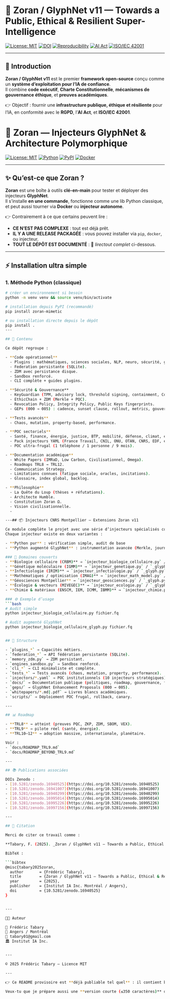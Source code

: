 # 🦋 Zoran / GlyphNet v11 — Towards a Public, Ethical & Resilient Super-Intelligence

[![License: MIT](https://img.shields.io/badge/License-MIT-green.svg)](./LICENSE)
[![DOI](https://zenodo.org/badge/DOI/10.5281/zenodo.16940525.svg)](https://doi.org/10.5281/zenodo.16940525)
[![Reproducibility](https://img.shields.io/badge/Reproducibility-Open%20Science-blue)](https://zoran-2040-asim-swxr6lh.gamma.site/)
[![AI Act](https://img.shields.io/badge/EU%20AI%20Act-Ready-orange)](https://artificialintelligenceact.eu/)
[![ISO/IEC 42001](https://img.shields.io/badge/ISO/IEC-42001-informational)](https://www.iso.org/standard/81230.html)

---

## 🔎 Introduction

**Zoran / GlyphNet v11** est le premier **framework open-source** conçu comme un **système d’exploitation pour l’IA de confiance**.  
Il combine **code exécutif**, **Charte Constitutionnelle**, **mécanismes de gouvernance éthique**, et **preuves académiques**.

👉 Objectif : fournir une **infrastructure publique, éthique et résiliente** pour l’IA, en conformité avec le **RGPD**, l’**AI Act**, et **ISO/IEC 42001**.


# 🚀 Zoran — Injecteurs GlyphNet & Architecture Polymorphique

[![License: MIT](https://img.shields.io/badge/License-MIT-green.svg)](LICENSE)
[![Python](https://img.shields.io/badge/Python-3.9%2B-blue)]()
[![PyPI](https://img.shields.io/pypi/v/zoran-mimetic.svg)](https://pypi.org/project/zoran-mimetic/)
[![Docker](https://img.shields.io/badge/Docker-available-2496ED)]()

---

## ✨ Qu’est-ce que Zoran ?
**Zoran** est une boîte à outils **clé-en-main** pour tester et déployer des injecteurs **GlyphNet**.  
Il s’installe **en une commande**, fonctionne comme une lib Python classique, et peut aussi tourner via **Docker** ou **injecteur autonome**.  

👉 Contrairement à ce que certains peuvent lire :  
- **CE N’EST PAS COMPLEXE** : tout est déjà prêt.  
- **IL Y A UNE RELEASE PACKAGÉE** : vous pouvez installer via `pip`, `docker`, ou injecteur.  
- **TOUT LE DÉPÔT EST DOCUMENTÉ** : 🚨 *lirectout complet* ci-dessous.  

---

## ⚡ Installation ultra simple

### 1. Méthode Python (classique)
```bash
# créer un environnement si besoin
python -m venv venv && source venv/bin/activate

# installation depuis PyPI (recommandé)
pip install zoran-mimetic

# ou installation directe depuis le dépôt
pip install .
---

## 📂 Contenu

Ce dépôt regroupe :

- **Code opérationnel**  
  - Plugins : mathématiques, sciences sociales, NLP, neuro, sécurité, gouvernance, core.  
  - Federation persistante (SQLite).  
  - ZDM avec persistance disque.  
  - Sandbox renforcé.  
  - CLI complète + guides plugins.

- **Sécurité & Gouvernance**  
  - KeyGuardian (TPM, advisory lock, threshold signing, containment, CognitiveGuardian).  
  - EthicChain + ZDM (Merkle + PQC).  
  - Revocation Policy, Integrity Policy, Public Keys fingerprints.  
  - GEPs (000 → 005) : cadence, sunset clause, rollout, metrics, gouvernance, opt-out.

- **Tests avancés**  
  - Chaos, mutation, property-based, performance.

- **POC sectoriels**  
  - Santé, finance, énergie, justice, BTP, mobilité, défense, climat, éducation.  
  - Pack injecteurs YAML (France Travail, CNIL, ONU, OTAN, CNRS, EDF, etc.).  
  - POC ultra-frugal (1 téléphone / 1 personne / 9 mois).

- **Documentation académique**  
  - White Papers (IMRaD, Low Carbon, Civilisationnel, Omega).  
  - Roadmaps TRL8 → TRL12.  
  - Communication Strategy.  
  - Limitations connues (fatigue sociale, oracles, incitations).  
  - Glossaire, index global, backlog.  

- **Philosophie**  
  - La Quête du Loup (thèses + réfutations).  
  - Architecte Humble.  
  - Constitution Zoran Ω.  
  - Vision civilisationnelle.
  - 

---## 📦 Injecteurs CNRS Montpellier — Extensions Zoran v11

Ce module complète le projet avec une série d’injecteurs spécialisés couvrant les laboratoires CNRS de Montpellier.  
Chaque injecteur existe en deux variantes :  

- **Python pur** : vérification simple, audit de base  
- **Python augmenté GlyphNet** : instrumentation avancée (Merkle, journalisation auditable, signatures glyphiques, conformité AI Act / RGPD / ISO 42001)  

### 🔬 Domaines couverts
- **Biologie cellulaire (CRBM)** → `injecteur_biologie_cellulaire.py` / `_glyph.py`  
- **Génétique moléculaire (IGMM)** → `injecteur_genetique.py` / `_glyph.py`  
- **Infectiologie (IRIM)** → `injecteur_infectiologie.py` / `_glyph.py`  
- **Mathématiques / optimisation (IMAG)** → `injecteur_math_model.py` / `_glyph.py`  
- **Géosciences Montpellier** → `injecteur_geosciences.py` / `_glyph.py`  
- **Écologie & vecteurs (MIVEGEC)** → `injecteur_ecologie.py` / `_glyph.py`  
- **Chimie & matériaux (ENSCM, IEM, ICMM, IBMM)** → `injecteur_chimie.py` / `_glyph.py`  

### ⚙️ Exemple d’usage
```bash
# Audit simple
python injecteur_biologie_cellulaire.py fichier.fq

# Audit augmenté GlyphNet
python injecteur_biologie_cellulaire_glyph.py fichier.fq


## 📖 Structure

- `plugins_*` → Capacités métiers.  
- `federation_*` → API fédération persistante (SQLite).  
- `memory_zdm.py` → ZDM persistant.  
- `engines_sandbox.py` → Sandbox renforcé.  
- `cli_*` → CLI minimaliste et complète.  
- `tests_*` → Tests avancés (chaos, mutation, property, performance).  
- `injectors/*.yaml` → POC institutionnels (10 injecteurs stratégiques).  
- `docs/` → Documentation publique (politiques, roadmap, gouvernance, fatigue sociale).  
- `geps/` → GlyphNet Enhancement Proposals (000 → 005).  
- `whitepapers/*.md|.pdf` → Livres blancs académiques.  
- `scripts/` → Déploiement POC frugal, rollback, canary.  

---

## 📊 Roadmap

- **TRL8** → atteint (preuves PQC, ZKP, ZDM, SBOM, VEX).  
- **TRL9** → pilote réel (santé, énergie).  
- **TRL10–12** → adoption massive, internationale, planétaire.

Voir :  
- `docs/ROADMAP_TRL9.md`  
- `docs/ROADMAP_BEYOND_TRL9.md`  

---

## 📚 Publications associées

DOIs Zenodo :  
- [10.5281/zenodo.16940525](https://doi.org/10.5281/zenodo.16940525)  
- [10.5281/zenodo.16941007](https://doi.org/10.5281/zenodo.16941007)  
- [10.5281/zenodo.16940299](https://doi.org/10.5281/zenodo.16940299)  
- [10.5281/zenodo.16995014](https://doi.org/10.5281/zenodo.16995014)  
- [10.5281/zenodo.16995226](https://doi.org/10.5281/zenodo.16995226)  
- [10.5281/zenodo.16997156](https://doi.org/10.5281/zenodo.16997156)  

---

## 📜 Citation

Merci de citer ce travail comme :  

**Tabary, F. (2025). _Zoran / GlyphNet v11 — Towards a Public, Ethical & Resilient Super-Intelligence._ Institut IA Inc., Montréal / Angers. DOI:10.5281/zenodo.16940525**  

BibTeX :  

```bibtex
@misc{tabary2025zoran,
  author       = {Frédéric Tabary},
  title        = {Zoran / GlyphNet v11 — Towards a Public, Ethical & Resilient Super-Intelligence},
  year         = {2025},
  publisher    = {Institut IA Inc. Montréal / Angers},
  doi          = {10.5281/zenodo.16940525}
}


---

🧑‍💻 Auteur

👤 Frédéric Tabary
📍 Angers / Montréal
📧 tabary01@gmail.com
🏛️ Institut IA Inc.


---

© 2025 Frédéric Tabary — Licence MIT

---

👉 Ce README provisoire est **déjà publiable tel quel** : il contient badges, DOIs, structure, citation, et reflète l’intégralité de ce qu’on a produit.  

Veux-tu que je prépare aussi une **version courte (≤350 caractères)** qui pourra servir sur Zenodo/GitHub description ?
